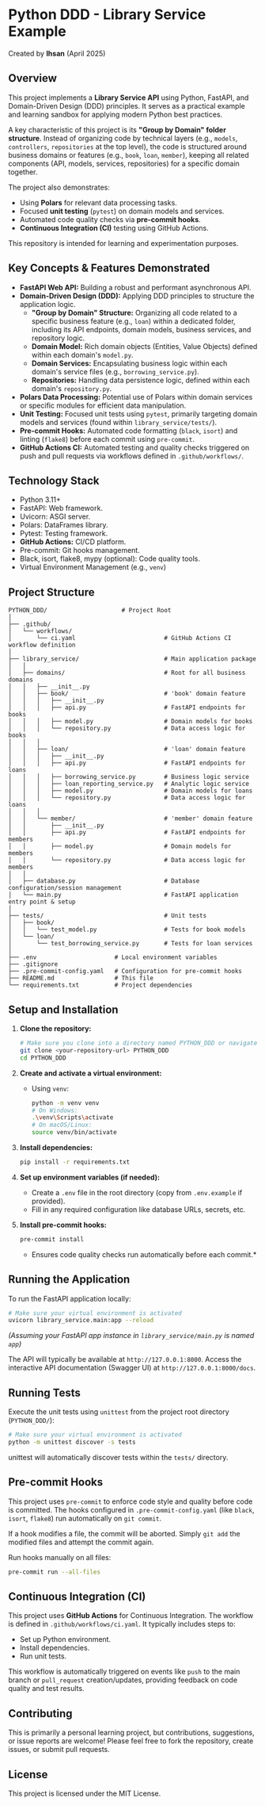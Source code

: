 # Python DDD - Library Service Example

Created by **Ihsan** (April 2025)

## Overview

This project implements a **Library Service API** using Python, FastAPI, and Domain-Driven Design (DDD) principles. It serves as a practical example and learning sandbox for applying modern Python best practices.

A key characteristic of this project is its **"Group by Domain" folder structure**. Instead of organizing code by technical layers (e.g., `models`, `controllers`, `repositories` at the top level), the code is structured around business domains or features (e.g., `book`, `loan`, `member`), keeping all related components (API, models, services, repositories) for a specific domain together.

The project also demonstrates:
* Using **Polars** for relevant data processing tasks.
* Focused **unit testing** (`pytest`) on domain models and services.
* Automated code quality checks via **pre-commit hooks**.
* **Continuous Integration (CI)** testing using GitHub Actions.

This repository is intended for learning and experimentation purposes.

## Key Concepts & Features Demonstrated

* **FastAPI Web API:** Building a robust and performant asynchronous API.
* **Domain-Driven Design (DDD):** Applying DDD principles to structure the application logic.
    * **"Group by Domain" Structure:** Organizing all code related to a specific business feature (e.g., `loan`) within a dedicated folder, including its API endpoints, domain models, business services, and repository logic.
    * **Domain Model:** Rich domain objects (Entities, Value Objects) defined within each domain's `model.py`.
    * **Domain Services:** Encapsulating business logic within each domain's service files (e.g., `borrowing_service.py`).
    * **Repositories:** Handling data persistence logic, defined within each domain's `repository.py`.
* **Polars Data Processing:** Potential use of Polars within domain services or specific modules for efficient data manipulation.
* **Unit Testing:** Focused unit tests using `pytest`, primarily targeting domain models and services (found within `library_service/tests/`).
* **Pre-commit Hooks:** Automated code formatting (`black`, `isort`) and linting (`flake8`) before each commit using `pre-commit`.
* **GitHub Actions CI:** Automated testing and quality checks triggered on push and pull requests via workflows defined in `.github/workflows/`.

## Technology Stack

* Python 3.11+
* FastAPI: Web framework.
* Uvicorn: ASGI server.
* Polars: DataFrames library.
* Pytest: Testing framework.
* **GitHub Actions:** CI/CD platform.
* Pre-commit: Git hooks management.
* Black, isort, flake8, mypy (optional): Code quality tools.
* Virtual Environment Management (e.g., `venv`)

## Project Structure

```
PYTHON_DDD/                     # Project Root
│
├── .github/
│   └── workflows/
│       └── ci.yaml                         # GitHub Actions CI workflow definition
│
├── library_service/                        # Main application package
│   │
│   ├── domains/                            # Root for all business domains
│   │   ├── __init__.py
│   │   ├── book/                           # 'book' domain feature
│   │   │   ├── __init__.py
│   │   │   ├── api.py                      # FastAPI endpoints for books
│   │   │   ├── model.py                    # Domain models for books
│   │   │   └── repository.py               # Data access logic for books
│   │   │
│   │   ├── loan/                           # 'loan' domain feature
│   │   │   ├── __init__.py
│   │   │   ├── api.py                      # FastAPI endpoints for loans
│   │   │   ├── borrowing_service.py        # Business logic service
│   │   │   ├── loan_reporting_service.py   # Analytic logic service
│   │   │   ├── model.py                    # Domain models for loans
│   │   │   └── repository.py               # Data access logic for loans
│   │   │
│   │   └── member/                         # 'member' domain feature
│   │       ├── __init__.py
│   │       ├── api.py                      # FastAPI endpoints for members
│   │       ├── model.py                    # Domain models for members
│   │       └── repository.py               # Data access logic for members
│   │
│   ├── database.py                         # Database configuration/session management
│   └── main.py                             # FastAPI application entry point & setup
│
├── tests/                                  # Unit tests
│   ├── book/
│   │   └── test_model.py                   # Tests for book models
│   └── loan/
│       └── test_borrowing_service.py       # Tests for loan services
│
├── .env                      # Local environment variables
├── .gitignore
├── .pre-commit-config.yaml   # Configuration for pre-commit hooks
├── README.md                 # This file
└── requirements.txt          # Project dependencies
```

## Setup and Installation

1.  **Clone the repository:**
    ```bash
    # Make sure you clone into a directory named PYTHON_DDD or navigate accordingly
    git clone <your-repository-url> PYTHON_DDD
    cd PYTHON_DDD
    ```

2.  **Create and activate a virtual environment:**
    * Using `venv`:
        ```bash
        python -m venv venv
        # On Windows:
        .\venv\Scripts\activate
        # On macOS/Linux:
        source venv/bin/activate
        ```

3.  **Install dependencies:**
    ```bash
    pip install -r requirements.txt
    ```

4.  **Set up environment variables (if needed):**
    * Create a `.env` file in the root directory (copy from `.env.example` if provided).
    * Fill in any required configuration like database URLs, secrets, etc.

5.  **Install pre-commit hooks:**
    ```bash
    pre-commit install
    ```
    * Ensures code quality checks run automatically before each commit.*

## Running the Application

To run the FastAPI application locally:

```bash
# Make sure your virtual environment is activated
uvicorn library_service.main:app --reload
```

*(Assuming your FastAPI app instance in `library_service/main.py` is named `app`)*

The API will typically be available at `http://127.0.0.1:8000`.
Access the interactive API documentation (Swagger UI) at `http://127.0.0.1:8000/docs`.

## Running Tests

Execute the unit tests using `unittest` from the project root directory (`PYTHON_DDD/`):

```bash
# Make sure your virtual environment is activated
python -m unittest discover -s tests
```

unittest will automatically discover tests within the `tests/` directory.

## Pre-commit Hooks

This project uses `pre-commit` to enforce code style and quality before code is committed. The hooks configured in `.pre-commit-config.yaml` (like `black`, `isort`, `flake8`) run automatically on `git commit`.

If a hook modifies a file, the commit will be aborted. Simply `git add` the modified files and attempt the commit again.

Run hooks manually on all files:
```bash
pre-commit run --all-files
```

## Continuous Integration (CI)

This project uses **GitHub Actions** for Continuous Integration. The workflow is defined in `.github/workflows/ci.yaml`. It typically includes steps to:
* Set up Python environment.
* Install dependencies.
* Run unit tests.

This workflow is automatically triggered on events like `push` to the main branch or `pull_request` creation/updates, providing feedback on code quality and test results.

## Contributing

This is primarily a personal learning project, but contributions, suggestions, or issue reports are welcome! Please feel free to fork the repository, create issues, or submit pull requests.

## License

This project is licensed under the MIT License.
